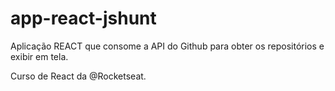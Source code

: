 # app-react-jshunt
Aplicação REACT que consome a API do Github para obter os repositórios e exibir em tela.

Curso de React da @Rocketseat.
